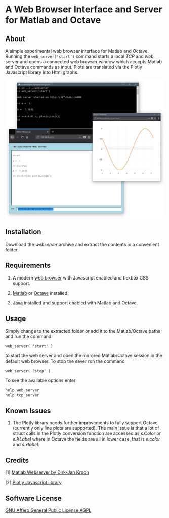 A Web Browser Interface and Server for Matlab and Octave
========================================================


About
-----

A simple experimental web browser interface for Matlab and Octave.
Running the <code>web_server('start')</code> command starts a local
_TCP_ and _web_ server and opens a connected web browser window which
accepts Matlab and Octave commands as input. Plots are translated via
the Plotly Javascript library into Html graphs.

![Matlab Octave Web Browser and Server Interface](https://raw.githubusercontent.com/precise-simulation/matlab-octave-web-interface/master/matlab-octave-web-browser-and-server-interface.jpg)


Installation
------------

Download the _webserver_ archive and extract the contents in a
convenient folder.


Requirements
------------

1. A modern [web browser](https://www.mozilla.org/en-US/firefox)
with Javascript enabled and flexbox CSS support.

2. [Matlab](https://www.mathworks.com/matlab) or
[Octave](https://www.gnu.org/software/octave) installed.

3. [Java](http://www.oracle.com/technetwork/java/javase/downloads)
   installed and support enabled with Matlab and Octave.


Usage
-----

Simply change to the extracted folder or add it to the Matlab/Octave
paths and run the command

    web_server( 'start' )

to start the web server and open the mirrored Matlab/Octave session in
the default web browser. To stop the sever run the command

    web_server( 'stop' )

To see the available options enter

    help web_server
    help tcp_server


Known Issues
------------

1. The Plotly library needs further improvements to fully support
   Octave (currently only line plots are supported). The main issue is
   that a lot of struct calls in the Plotly conversion function are
   accessed as _s.Color_ or _s.XLabel_ where in Octave the fields are
   all in lower case, that is _s.color_ and _s.xlabel_.


Credits
-------

[1] [Matlab Webserver by Dirk-Jan Kroon](https://www.mathworks.com/matlabcentral/fileexchange/29027-web-server)

[2] [Plotly Javascript library](https://plot.ly/javascript)


Software License
----------------

[GNU Affero General Public License AGPL](https://www.gnu.org/licenses/agpl-3.0.txt)
